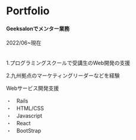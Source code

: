 <h1>Portfolio</h1>

<h4>Geeksalonでメンター業務</h4>
2022/06~現在　<br>
　　<p>1.プログラミングスクールで受講生のWeb開発の支援</p>
 <p>2.九州拠点のマーケティングリーダーなどを経験</p>

  
<p>Webサービス開発支援<p>
        ・　Rails<br>
        ・　HTML/CSS<br>
        ・　Javascript<br>
        ・　React<br>
        ・　BootStrap<br>

